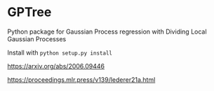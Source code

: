 # GPTree
Python package for Gaussian Process regression with Dividing Local Gaussian Processes

Install with `python setup.py install`

https://arxiv.org/abs/2006.09446

https://proceedings.mlr.press/v139/lederer21a.html
